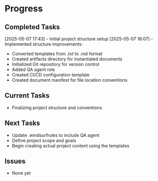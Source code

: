 # Progress

## Completed Tasks
[2025-05-07 17:43] - Initial project structure setup
[2025-05-07 18:07] - Implemented structure improvements:
  - Converted templates from .txt to .md format
  - Created artifacts directory for instantiated documents
  - Initialized Git repository for version control
  - Added QA agent role
  - Created CI/CD configuration template
  - Created document manifest for file location conventions

## Current Tasks
- Finalizing project structure and conventions

## Next Tasks
- Update .windsurfrules to include QA agent
- Define project scope and goals
- Begin creating actual project content using the templates

## Issues
- None yet